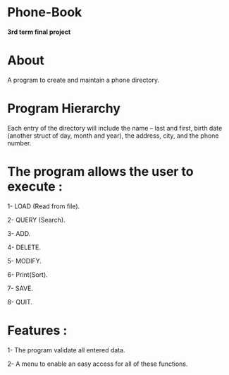 # Phone-Book
**3rd term final project**

**About**
==================================
A program to create and maintain a phone directory.

**Program Hierarchy**
==================================
Each entry of the directory will include the name – last and first, birth date
(another struct of day, month and year), the address, city, and the phone
number.

**The program allows the user to execute :**
================================================
1- LOAD (Read from file).

2- QUERY (Search).

3- ADD.

4- DELETE.

5- MODIFY.

6- Print(Sort).

7- SAVE.

8- QUIT.

**Features :**
==============================================
1- The program validate all entered data.

2- A menu to enable an easy access for all of these functions.
